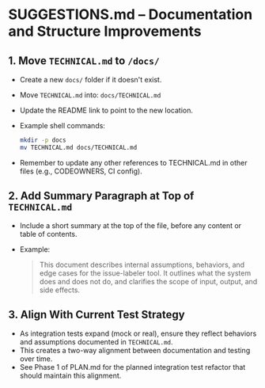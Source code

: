 # SUGGESTIONS.md – Documentation and Structure Improvements

## 1. Move `TECHNICAL.md` to `/docs/`

- Create a new `docs/` folder if it doesn't exist.
- Move `TECHNICAL.md` into: `docs/TECHNICAL.md`
- Update the README link to point to the new location.
- Example shell commands:

  ```bash
  mkdir -p docs
  mv TECHNICAL.md docs/TECHNICAL.md
  ```

- Remember to update any other references to TECHNICAL.md in other files (e.g., CODEOWNERS, CI config).

## 2. Add Summary Paragraph at Top of `TECHNICAL.md`

- Include a short summary at the top of the file, before any content or table of contents.
- Example:

  > This document describes internal assumptions, behaviors, and edge cases for the issue-labeler tool. It outlines what the system does and does not do, and clarifies the scope of input, output, and side effects.

## 3. Align With Current Test Strategy

- As integration tests expand (mock or real), ensure they reflect behaviors and assumptions documented in `TECHNICAL.md`.
- This creates a two-way alignment between documentation and testing over time.
- See Phase 1 of PLAN.md for the planned integration test refactor that should maintain this alignment.
